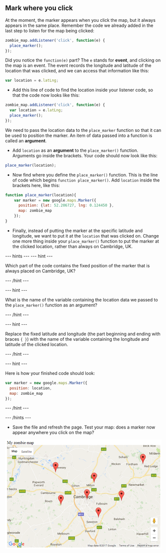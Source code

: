 ## Mark where you click

At the moment, the marker appears when you click the map, but it always appears in the same place. Remember the code we already added in the last step to listen for the map being clicked:

```javascript
zombie_map.addListener('click', function(e) {
  place_marker();
});
```

Did you notice the `function(e)` part? The `e` stands for **event**, and clicking on the map is an event. The event records the longitude and latitude of the location that was clicked, and we can access that information like this:

```javascript
var location = e.latLng;
```

+ Add this line of code to find the location inside your listener code, so that the code now looks like this:

```javascript
zombie_map.addListener('click', function(e) {
  var location = e.latLng;
  place_marker();
});
```

We need to pass the location data to the `place_marker` function so that it can be used to position the marker. An item of data passed into a function is called an **argument**.

+ Add `location` as an **argument** to the `place_marker()` function. Arguments go inside the brackets. Your code should now look like this:

```javascript
place_marker(location);
```

+ Now find where you define the `place_marker()` function. This is the line of code which begins `function place_marker()`. Add `location` inside the brackets here, like this:

```javascript
function place_marker(location){
    var marker = new google.maps.Marker({
      position: {lat: 52.206727, lng: 0.124450 },
      map: zombie_map
    });
}
```

+ Finally, instead of putting the marker at the specific latitude and longitude, we want to put it at the `location` that was clicked on. Change one more thing inside your `place_marker()` function to put the marker at the clicked location, rather than always on Cambridge, UK.

--- hints ---
--- hint ---

Which part of the code contains the fixed position of the marker that is always placed on Cambridge, UK?

--- /hint ---

--- hint ---

What is the name of the variable containing the location data we passed to the `place_marker()` function as an argument?

--- /hint ---

--- hint ---

Replace the fixed latitude and longitude (the part beginning and ending with braces `{ }`) with the name of the variable containing the longitude and latitude of the clicked location.

--- /hint ---

--- hint ---

Here is how your finished code should look:

```javascript
var marker = new google.maps.Marker({
  position: location,
  map: zombie_map
});
```

--- /hint ---

--- /hints ---

+ Save the file and refresh the page. Test your map: does a marker now appear anywhere you click on the map?

![Cambridge with lots of markers](images/cambridge-lots-of-markers.png)
